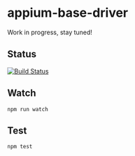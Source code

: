 appium-base-driver
===================

Work in progress, stay tuned!

## Status

[![Build
Status](https://travis-ci.org/appium/appium-base-driver.svg?branch=master)](https://travis-ci.org/appium/appium-base-driver)

## Watch

```
npm run watch
```

## Test

```
npm test
```
